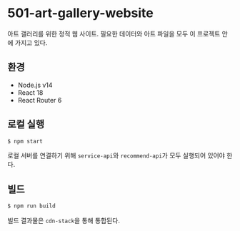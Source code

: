 # 501-art-gallery-website

아트 갤러리를 위한 정적 웹 사이트. 필요한 데이터와 아트 파일을 모두 이 프로젝트 안에 가지고 있다.

## 환경

- Node.js v14
- React 18
- React Router 6

## 로컬 실행

```bash
$ npm start
```

로컬 서버를 연결하기 위해 `service-api`와 `recommend-api`가 모두 실행되어 있어야 한다.

## 빌드

```bash
$ npm run build
```

빌드 결과물은 `cdn-stack`을 통해 통합된다.
